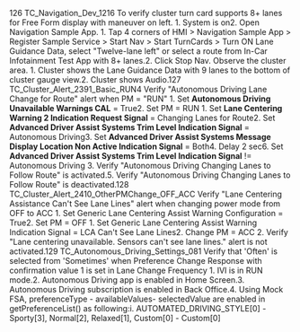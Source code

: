 126 TC_Navigation_Dev_1216 To verify cluster turn card supports 8+ lanes for Free Form display with maneuver on left. 1. System is on2. Open Navigation Sample App. 1. Tap 4 corners of HMI > Navigation Sample App > Register Sample Service > Start Nav > Start TurnCards > Turn ON Lane Guidance Data, select "Twelve-lane left" or select a route from In-Car Infotainment Test App with 8+ lanes.2. Click Stop Nav. Observe the cluster area. 1. Cluster shows the Lane Guidance Data with 9 lanes to the bottom of cluster gauge view.2. Cluster shows Audio.127 TC_Cluster_Alert_2391_Basic_RUN4 Verify "Autonomous Driving Lane Change for Route" alert when PM = "RUN" 1. Set **Autonomous Driving Unavailable Warnings CAL** = True2. Set PM = RUN 1. Set **Lane Centering Warning 2 Indication Request Signal** = Changing Lanes for Route2. Set **Advanced Driver Assist Systems Trim Level Indication Signal** = Autonomous Driving3. Set **Advanced Driver Assist Systems Message Display Location Non Active Indication Signal** = Both4. Delay 2 sec6. Set **Advanced Driver Assist Systems Trim Level Indication Signal** != Autonomous Driving 3. Verify "Autonomous Driving Changing Lanes to Follow Route" is activated.5. Verify "Autonomous Driving Changing Lanes to Follow Route" is deactivated.128 TC_Cluster_Alert_2410_OtherPMChange_OFF_ACC Verify "Lane Centering Assistance Can't See Lane Lines" alert when changing power mode from OFF to ACC 1. Set Generic Lane Centering Assist Warning Configuration = True2. Set PM = OFF 1. Set Generic Lane Centering Assist Warning Indication Signal = LCA Can't See Lane Lines2. Change PM = ACC 2. Verify "Lane centering unavailable. Sensors can't see lane lines." alert is not activated.129 TC_Autonomous_Driving_Settings_081 Verify that 'Often' is selected from 'Sometimes' when Preference Change Response with confirmation value 1 is set in Lane Change Frequency 1. IVI is in RUN mode.2. Autonomous Driving app is enabled in Home Screen.3. Autonomous Driving subscription is enabled in Back Office.4. Using Mock FSA, preferenceType - availableValues- selectedValue are enabled in getPreferenceList() as following:i. AUTOMATED_DRIVING_STYLE[0] - Sporty[3], Normal[2], Relaxed[1], Custom[0] - Custom[0]